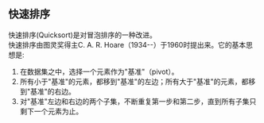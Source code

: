 ## 快速排序
  快速排序(Quicksort)是对冒泡排序的一种改进。  
  快速排序由图灵奖得主C. A. R. Hoare（1934--）于1960时提出来。它的基本思想是:
1. 在数据集之中，选择一个元素作为"基准"（pivot）。　 
2. 所有小于"基准"的元素，都移到"基准"的左边；所有大于"基准"的元素，都移到"基准"的右边。
3. 对"基准"左边和右边的两个子集，不断重复第一步和第二步，直到所有子集只剩下一个元素为止。  
